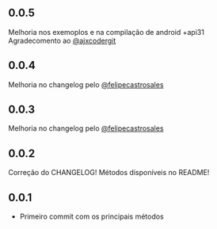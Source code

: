 ## 0.0.5
Melhoria nos exemoplos e na compilação de android +api31
Agradecomento ao [@ajxcodergit](https://github.com/ajxcodergit)
## 0.0.4
Melhoria no changelog pelo [@felipecastrosales](https://github.com/felipecastrosales)
## 0.0.3
Melhoria no changelog pelo [@felipecastrosales](https://github.com/felipecastrosales)
## 0.0.2
Correção do CHANGELOG!
Métodos disponíveis no README!
## 0.0.1
* Primeiro commit com os principais métodos 
